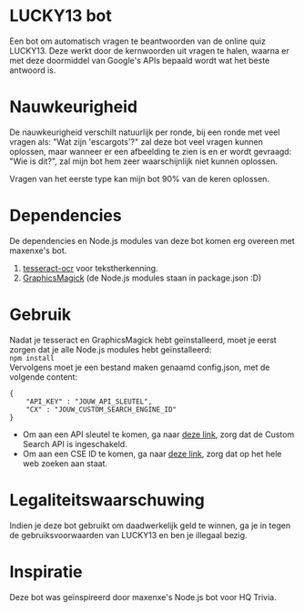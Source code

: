 # LUCKY13 bot

Een bot om automatisch vragen te beantwoorden van de online quiz LUCKY13. 
Deze werkt door de kernwoorden uit vragen te halen, waarna er met deze doormiddel van Google's APIs bepaald wordt wat het beste antwoord is. 

# Nauwkeurigheid

De nauwkeurigheid verschilt natuurlijk per ronde, bij een ronde met veel vragen als: "Wat zijn 'escargots'?" zal deze bot veel vragen kunnen oplossen, maar wanneer er een afbeelding te zien is en er wordt gevraagd: "Wie is dit?", zal mijn bot hem zeer waarschijnlijk niet kunnen oplossen.

Vragen van het eerste type kan mijn bot 90% van de keren oplossen.

# Dependencies

De dependencies en Node.js modules van deze bot komen erg overeen met maxenxe's bot.

1. [tesseract-ocr](https://github.com/tesseract-ocr/tesseract) voor tekstherkenning.
2. [GraphicsMagick](http://www.graphicsmagick.org/)
(de Node.js modules staan in package.json :D)

# Gebruik

Nadat je tesseract en GraphicsMagick hebt geïnstalleerd, moet je eerst zorgen dat je alle Node.js modules hebt geïnstalleerd: <br>
    `npm install` <br>
Vervolgens moet je een bestand maken genaamd config.json, met de volgende content:
```
{
    "API_KEY" : "JOUW_API_SLEUTEL",
    "CX" : "JOUW_CUSTOM_SEARCH_ENGINE_ID"
}
```
* Om aan een API sleutel te komen, ga naar [deze link](https://console.cloud.google.com/apis/), zorg dat de Custom Search API is ingeschakeld.
* Om aan een CSE ID te komen, ga naar [deze link](https://cse.google.com/), zorg dat op het hele web zoeken aan staat.


# Legaliteitswaarschuwing

Indien je deze bot gebruikt om daadwerkelijk geld te winnen, ga je in tegen de gebruiksvoorwaarden van LUCKY13 en ben je illegaal bezig.

# Inspiratie

Deze bot was geïnspireerd door maxenxe's Node.js bot voor HQ Trivia.